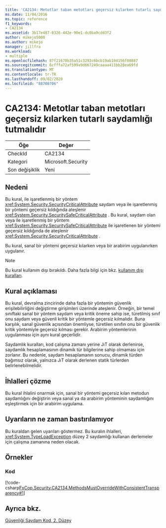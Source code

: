 ```yaml
---
title: 'CA2134: Metotlar taban metotları geçersiz kılarken tutarlı saydamlığı tutmalıdır'
ms.date: 11/04/2016
ms.topic: reference
f1_keywords:
- CA2134
ms.assetid: 3b17e487-0326-442e-90e1-dc0ba9cdd3f2
author: mikejo5000
ms.author: mikejo
manager: jillfra
ms.workload:
- multiple
ms.openlocfilehash: 87f21670b35a51c3293c6bcb19ab194156f08887
ms.sourcegitcommit: 6cfffa72af599a9d667249caaaa411bb28ea69fd
ms.translationtype: MT
ms.contentlocale: tr-TR
ms.lasthandoff: 09/02/2020
ms.locfileid: "88708706"
---
```

# <a name="ca2134-methods-must-keep-consistent-transparency-when-overriding-base-methods"></a>CA2134: Metotlar taban metotları geçersiz kılarken tutarlı saydamlığı tutmalıdır

|Öğe|Değer|
|-|-|
|CheckId|CA2134|
|Kategori|Microsoft.Security|
|Son değişiklik|Yeni|

## <a name="cause"></a>Nedeni
Bu kural, ile işaretlenmiş bir yöntem <xref:System.Security.SecurityCriticalAttribute> saydam veya ile işaretlenmiş bir yöntemi geçersiz kıldığında ateşlenir <xref:System.Security.SecuritySafeCriticalAttribute> . Bu kural, saydam olan veya ile işaretlenmiş bir yöntem <xref:System.Security.SecuritySafeCriticalAttribute> ile işaretlenen bir yöntemi geçersiz kıldığında de ateşlenir <xref:System.Security.SecurityCriticalAttribute> .

Bu kural, sanal bir yöntemi geçersiz kılarken veya bir arabirim uygulanırken uygulanır.

> [!NOTE]
> Bu kural kullanım dışı bırakıldı. Daha fazla bilgi için bkz. [kullanım dışı kuralları](fxcop-rule-port-status.md#deprecated-rules).

## <a name="rule-description"></a>Kural açıklaması
Bu kural, devralma zincirinde daha fazla bir yöntemin güvenlik erişilebilirliğini değiştirme girişimleri üzerinde ateşlenir. Örneğin, bir temel sınıftaki sanal bir yöntem saydam veya kritik öneme sahip ise, türetilmiş sınıf onu saydam veya güvenli kritik bir yöntemle geçersiz kılmalıdır. Buna karşılık, sanal güvenlik açısından önemliyse, türetilen sınıfın onu bir güvenlik kritik yöntemiyle geçersiz kılması gerekir. Arabirim yöntemlerinin uygulanması için aynı kural geçerlidir.

Saydamlık kuralları, kod çalışma zamanı yerine JıT olarak derlenirse, saydamlık hesaplamasının dinamik tür bilgilerine sahip olmaması için zorlanır. Bu nedenle, saydam hesaplamanın sonucu, dinamik türden bağımsız olarak, yalnızca JıT olarak derlenen statik türlerden belirlenebilmelidir.

## <a name="how-to-fix-violations"></a>İhlalleri çözme
Bu kural ihlalini onarmak için, sanal bir yöntemi geçersiz kılan metodun saydamlığını değiştirin veya sanal ya da arabirim yönteminin saydamlığını eşleştirmek için bir arabirim uygulama.

## <a name="when-to-suppress-warnings"></a>Uyarıların ne zaman bastırılamıyor
Bu kuraldan gelen uyarıları göstermez. Bu kuralın ihlalleri, <xref:System.TypeLoadException> düzey 2 saydamlığı kullanan derlemeler için çalışma zamanına neden olacak.

## <a name="examples"></a>Örnekler

### <a name="code"></a>Kod
[!code-csharp[FxCop.Security.CA2134.MethodsMustOverrideWithConsistentTransparency#1](../code-quality/codesnippet/CSharp/ca2134-methods-must-keep-consistent-transparency-when-overriding-base-methods_1.cs)]

## <a name="see-also"></a>Ayrıca bkz.
[Güvenliği Saydam Kod, 2. Düzey](/dotnet/framework/misc/security-transparent-code-level-2)
